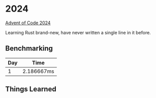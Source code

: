 # 2024

[Advent of Code 2024](https://adventofcode.com/2024)

Learning Rust brand-new, have never written a single line in it before.

## Benchmarking

| Day | Time |
| --- | --- |
| 1 | 2.186667ms |

## Things Learned